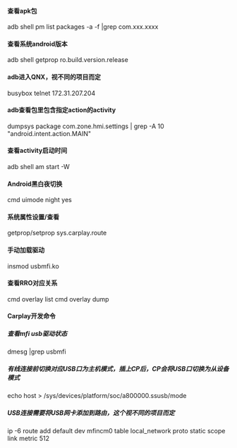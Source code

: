 #### 查看apk包
adb shell pm list packages -a -f |grep com.xxx.xxxx

#### 查看系统android版本
adb shell getprop ro.build.version.release

#### adb进入QNX，视不同的项目而定
busybox telnet 172.31.207.204

#### adb查看包里包含指定action的activity
dumpsys package com.zone.hmi.settings | grep -A 10 "android.intent.action.MAIN"

#### 查看activity启动时间
adb shell am start -W <Activity>

#### Android黑白夜切换
cmd uimode night yes

#### 系统属性设置/查看
getprop/setprop sys.carplay.route

#### 手动加载驱动
insmod usbmfi.ko

#### 查看RRO对应关系
cmd overlay list
cmd overlay dump <package>


#### Carplay开发命令

##### 查看mfi usb驱动状态
dmesg |grep usbmfi

##### 有线连接前切换对应USB口为主机模式，插上CP后，CP会将USB口切换为从设备模式
echo host > /sys/devices/platform/soc/a800000.ssusb/mode

##### USB连接需要将USB网卡添加到路由，这个视不同的项目而定
ip -6 route add default dev mfincm0 table local_network proto static scope link metric 512

